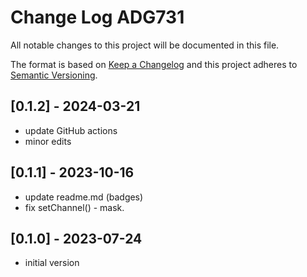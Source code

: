 # Change Log ADG731

All notable changes to this project will be documented in this file.

The format is based on [Keep a Changelog](http://keepachangelog.com/)
and this project adheres to [Semantic Versioning](http://semver.org/).


## [0.1.2] - 2024-03-21
- update GitHub actions
- minor edits


## [0.1.1] - 2023-10-16
- update readme.md (badges)
- fix setChannel() - mask.

## [0.1.0] - 2023-07-24
- initial version
